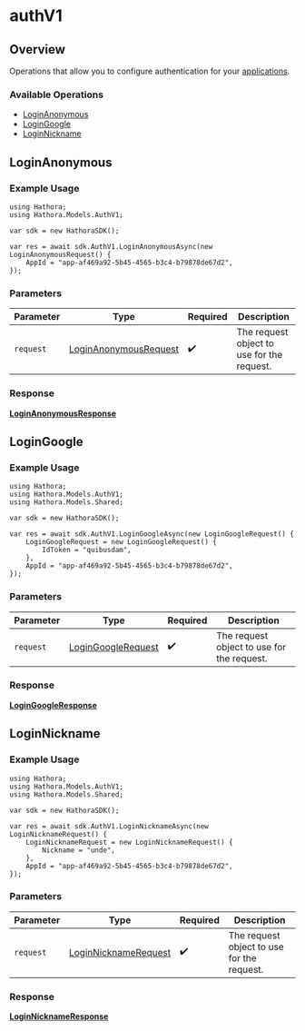 # authV1

## Overview

Operations that allow you to configure authentication for your [applications](https://hathora.dev/docs/concepts/hathora-entities#application).

### Available Operations

* [LoginAnonymous](#loginanonymous)
* [LoginGoogle](#logingoogle)
* [LoginNickname](#loginnickname)

## LoginAnonymous

### Example Usage

```unity
using Hathora;
using Hathora.Models.AuthV1;

var sdk = new HathoraSDK();

var res = await sdk.AuthV1.LoginAnonymousAsync(new LoginAnonymousRequest() {
    AppId = "app-af469a92-5b45-4565-b3c4-b79878de67d2",
});
```

### Parameters

| Parameter                                                             | Type                                                                  | Required                                                              | Description                                                           |
| --------------------------------------------------------------------- | --------------------------------------------------------------------- | --------------------------------------------------------------------- | --------------------------------------------------------------------- |
| `request`                                                             | [LoginAnonymousRequest](../../Models/AuthV1/LoginAnonymousRequest.md) | :heavy_check_mark:                                                    | The request object to use for the request.                            |


### Response

**[LoginAnonymousResponse](../../Models/AuthV1/LoginAnonymousResponse.md)**


## LoginGoogle

### Example Usage

```unity
using Hathora;
using Hathora.Models.AuthV1;
using Hathora.Models.Shared;

var sdk = new HathoraSDK();

var res = await sdk.AuthV1.LoginGoogleAsync(new LoginGoogleRequest() {
    LoginGoogleRequest = new LoginGoogleRequest() {
        IdToken = "quibusdam",
    },
    AppId = "app-af469a92-5b45-4565-b3c4-b79878de67d2",
});
```

### Parameters

| Parameter                                                       | Type                                                            | Required                                                        | Description                                                     |
| --------------------------------------------------------------- | --------------------------------------------------------------- | --------------------------------------------------------------- | --------------------------------------------------------------- |
| `request`                                                       | [LoginGoogleRequest](../../Models/Shared/LoginGoogleRequest.md) | :heavy_check_mark:                                              | The request object to use for the request.                      |


### Response

**[LoginGoogleResponse](../../Models/AuthV1/LoginGoogleResponse.md)**


## LoginNickname

### Example Usage

```unity
using Hathora;
using Hathora.Models.AuthV1;
using Hathora.Models.Shared;

var sdk = new HathoraSDK();

var res = await sdk.AuthV1.LoginNicknameAsync(new LoginNicknameRequest() {
    LoginNicknameRequest = new LoginNicknameRequest() {
        Nickname = "unde",
    },
    AppId = "app-af469a92-5b45-4565-b3c4-b79878de67d2",
});
```

### Parameters

| Parameter                                                           | Type                                                                | Required                                                            | Description                                                         |
| ------------------------------------------------------------------- | ------------------------------------------------------------------- | ------------------------------------------------------------------- | ------------------------------------------------------------------- |
| `request`                                                           | [LoginNicknameRequest](../../Models/Shared/LoginNicknameRequest.md) | :heavy_check_mark:                                                  | The request object to use for the request.                          |


### Response

**[LoginNicknameResponse](../../Models/AuthV1/LoginNicknameResponse.md)**

